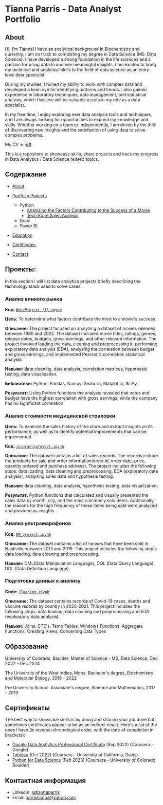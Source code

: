 # Tianna Parris - Data Analyst Portfolio
## About
Hi, I'm Tianna! I have an analytical background in Biochemistry and currently, I am on track to completing my degree in Data Science (MS. Data Science). I have developed a strong foundation in the life sciences and a passion for using data to uncover meaningful insights. I am excited to bring my technical and analytical skills to the field of data science as an entry-level data specialist. 

During my studies, I honed my ability to work with complex data and developed a keen eye for identifying patterns and trends. I also gained experience in laboratory techniques, data management, and statistical analysis, which I believe will be valuable assets in my role as a data specialist.

In my free time, I enjoy exploring new data analysis tools and techniques, and I am always looking for opportunities to expand my knowledge and skills. Whether working on a team or independently, I am driven by the thrill of discovering new insights and the satisfaction of using data to solve complex problems.

My CV in [pdf](https://github.com/tiannaparris/Data-Analysis-Portfolio/blob/main/Tianna%20Parris%20CV.pdf).

This is a repository to showcase skills, share projects and track my progress in Data Analytics / Data Science related topics.

## Содержание
- [About](https://github.com/tiannaparris/Data-Analysis-Portfolio/blob/main/README.md#about)
- [Portfolio Projects](https://github.com/tiannaparris/Data-Analysis-Portfolio/blob/main/README.md#portfolio-projects)
  - Python
    - [Analyzing the Factors Contributing to the Success of a Movie](https://github.com/tiannaparris/Data-Analysis-Portfolio#analyzing-the-factors-contributing-to-the-success-of-a-movie)
    - [Tech Store Sales Analysis](https://github.com/tiannaparris/Data-Analysis-Portfolio#tech-store-sales-analysis)  
  - Excel 
  - Power BI
    
    
  


- [Education](https://github.com/tiannaparris/Data-Analysis-Portfolio/blob/main/README.md#education)  
- [Certificates](https://github.com/tiannaparris/Data-Analysis-Portfolio/blob/main/README.md#certificates)
- [Contact](https://github.com/tiannaparris/Data-Analysis-Portfolio/blob/main/README.md#contacts)
## Проекты:
In this section I will list data analytics projects briefly describing the technology stack used to solve cases.

### Анализ винного рынка
**Код:** [`WineProject (1).ipynb`](https://github.com/Parabumba/Portfolio_projects/blob/main/WineProject%20(1).ipynb)

**Цель:** To determine what factors contribute the most to a movie's success.

**Описание:** The project focused on analyzing a dataset of movies released between 1980 and 2022. The dataset included movie titles, ratings, genres, release dates, budgets, gross earnings, and other relevant information. The project involved loading the data, cleaning and preprocessing it, performing exploratory data analysis (EDA), analyzing the correlation between budget and gross earnings, and implemented Pearson’s correlation statistical analysis.

**Навыки:** data cleaning, data analysis, correlation matrices, hypothesis testing, data visualization.

**Библиотеки:** Python, Pandas, Numpy, Seaborn, Matplotlib, SciPy.

**Результат:** Using Python functions the analysis revealed that votes and budget have the highest correlation with gross earnings, while the company has no significant correlation.

### Анализ стоимости медицинской страховки

**Цель:** To examine the sales history of the store and extract insights on its performance, as well as to identify potential improvements that can be implemented.

**Код:** [`insuranceproject.ipynb`](https://github.com/Parabumba/Portfolio_projects/blob/main/insuranceproject.ipynb)

**Описание:** The dataset contains a list of sales records.  The records include the products for sale and order information(order id, order date, price, quantity ordered and purchase address). The project includes the following steps: data loading, data cleaning and preprocessing, EDA (exploratory data analysis), analyzing sales data and hypothesis testing.

**Навыки:** data cleaning, data analysis, hypothesis testing, data visualization.

**Результат:** Python functions that calculated and visually presented the sales data by month, city, and the most commonly sold items. Additionally, the reasons for the high frequency of these items being sold were analyzed and provided as insights.


### Анализ ультрамарофонов
**Код:** [`UM_project.ipynb`](https://github.com/Parabumba/Portfolio_projects/blob/main/UM_project.ipynb)

**Описание:** The dataset contains a list of houses that have been sold in Nashville between 2013 and 2019. This project includes the following steps: data loading, data cleaning and preprocessing.

**Навыки:** DML(Data Manipulation Language), DQL (Data Query Language), DDL (Data Definition Language).


### Подготовка данных к анализу
**Code:** [`Cleaning.ipynb`](https://github.com/Parabumba/Portfolio_projects/blob/main/Cleaning.ipynb)

**Описание:** The dataset contains records of Covid-19 cases, deaths and vaccine records by country in 2020-2021. This project includes the following steps: data loading, data cleaning and preprocessing and EDA (exploratory data analysis).

**Навыки:** Joins, CTE's, Temp Tables, Windows Functions, Aggregate Functions, Creating Views, Converting Data Types








## Образование
University of Colorado, Boulder: 
Master of Science - MS, Data Science,
Dec 2022 - Dec 2024

The University of the West Indies, Mona:
Bachelor's degree, Biochemistry and Molecular Biology,
2019 - 2022

Pre University School:
Associate's degree, Science and Mathematics,
2017 - 2019

## Сертификаты
The best way to showcase skills is by doing and sharing your job done but sometimes certificates appear to be as an indirect result. Here's a list of the ones I have (in reverse-chronological order, with the date of completion in brackets):
- [Google Data Analytics Professional Certificate](https://www.coursera.org/account/accomplishments/professional-cert/LRQ498UKBBSJ?utm_source=link&utm_medium=certificate&utm_content=cert_image&utm_campaign=sharing_cta&utm_product=prof) (Sep 2022) (Coursera - Google)
- [Tableau](https://www.coursera.org/account/accomplishments/verify/62LME4DV8CUV) (Oct 2022) (Coursera - University of California, Davis)
- [Python for Data Science](https://coursera.org/share/a16ecd3de61dd794199c452586cba90c) (Feb 2023) (Coursera - University of Colorado Boulder)

## Контактная информация
- LinkedIn: [@tiannaparris](https://www.linkedin.com/in/tianna-parris-9b6823176/)
- Email: parristianna@yahoo.com

